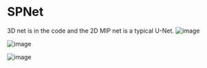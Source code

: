 # SPNet
3D net is in the code and the 2D MIP net is a typical U-Net.
![image](https://github.com/user-attachments/assets/93ce9b9a-b788-47f0-b1bc-0ba9e9054873)

![image](https://github.com/user-attachments/assets/23d13546-5e55-40c7-a7b7-ee279aee2eba)

![image](https://github.com/user-attachments/assets/f1032455-2b67-4cbe-a909-28bd7fb1ac5d)

